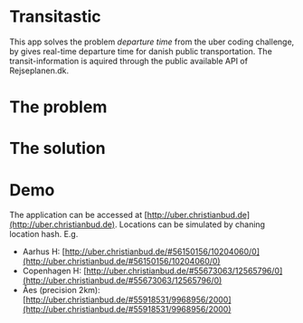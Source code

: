 # Transitastic
This app solves the problem *departure time* from the uber coding challenge, by gives real-time departure time for danish public transportation. The transit-information is aquired through the public available API of Rejseplanen.dk.

# The problem 


# The solution


# Demo
The application can be accessed at [http://uber.christianbud.de](http://uber.christianbud.de). Locations can be simulated by chaning location hash. E.g.

* Aarhus H: [http://uber.christianbud.de/#56150156/10204060/0](http://uber.christianbud.de/#56150156/10204060/0)
* Copenhagen H: [http://uber.christianbud.de/#55673063/12565796/0](http://uber.christianbud.de/#55673063/12565796/0)
* Åes (precision 2km): [http://uber.christianbud.de/#55918531/9968956/2000](http://uber.christianbud.de/#55918531/9968956/2000)


<!---
Create a service that gives real-time departure time for public transportation (use freely available public API). The app should geolocalize the user.

Regardless of whether it's your own code or our coding challenge, write your README as if it was for a production service. Include the following items:

* Description of the problem and solution.
* Whether the solution focuses on back-end, front-end or if it's full stack.
* Reasoning behind your technical choices, including architectural. Trade-offs you might have made, anything you left out, or what you might do differently if you were to spend additional time on the project.
* Link to other code you're particularly proud of.
* Link to your resume or public profile.
* Link to to the hosted application where applicable.
-->
